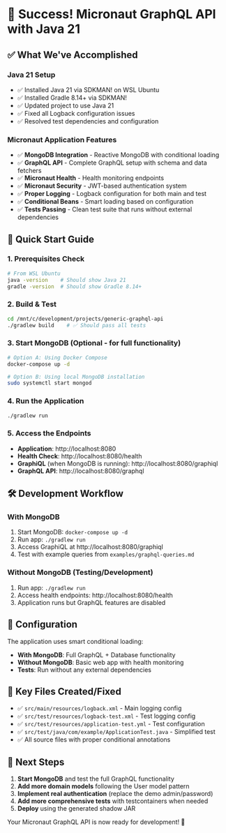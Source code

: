 # 🎉 Success! Micronaut GraphQL API with Java 21

## ✅ What We've Accomplished

### **Java 21 Setup**
- ✅ Installed Java 21 via SDKMAN! on WSL Ubuntu
- ✅ Installed Gradle 8.14+ via SDKMAN!
- ✅ Updated project to use Java 21
- ✅ Fixed all Logback configuration issues
- ✅ Resolved test dependencies and configuration

### **Micronaut Application Features**
- ✅ **MongoDB Integration** - Reactive MongoDB with conditional loading
- ✅ **GraphQL API** - Complete GraphQL setup with schema and data fetchers
- ✅ **Micronaut Health** - Health monitoring endpoints
- ✅ **Micronaut Security** - JWT-based authentication system
- ✅ **Proper Logging** - Logback configuration for both main and test
- ✅ **Conditional Beans** - Smart loading based on configuration
- ✅ **Tests Passing** - Clean test suite that runs without external dependencies

## 🚀 Quick Start Guide

### **1. Prerequisites Check**
```bash
# From WSL Ubuntu
java -version    # Should show Java 21
gradle -version  # Should show Gradle 8.14+
```

### **2. Build & Test**
```bash
cd /mnt/c/development/projects/generic-graphql-api
./gradlew build    # ✅ Should pass all tests
```

### **3. Start MongoDB (Optional - for full functionality)**
```bash
# Option A: Using Docker Compose
docker-compose up -d

# Option B: Using local MongoDB installation
sudo systemctl start mongod
```

### **4. Run the Application**
```bash
./gradlew run
```

### **5. Access the Endpoints**
- **Application**: http://localhost:8080
- **Health Check**: http://localhost:8080/health
- **GraphiQL** (when MongoDB is running): http://localhost:8080/graphiql
- **GraphQL API**: http://localhost:8080/graphql

## 🛠️ Development Workflow

### **With MongoDB**
1. Start MongoDB: `docker-compose up -d`
2. Run app: `./gradlew run`
3. Access GraphiQL at http://localhost:8080/graphiql
4. Test with example queries from `examples/graphql-queries.md`

### **Without MongoDB** (Testing/Development)
1. Run app: `./gradlew run`
2. Access health endpoints: http://localhost:8080/health
3. Application runs but GraphQL features are disabled

## 🔧 Configuration

The application uses smart conditional loading:
- **With MongoDB**: Full GraphQL + Database functionality
- **Without MongoDB**: Basic web app with health monitoring
- **Tests**: Run without any external dependencies

## 📁 Key Files Created/Fixed
- ✅ `src/main/resources/logback.xml` - Main logging config
- ✅ `src/test/resources/logback-test.xml` - Test logging config
- ✅ `src/test/resources/application-test.yml` - Test configuration
- ✅ `src/test/java/com/example/ApplicationTest.java` - Simplified test
- ✅ All source files with proper conditional annotations

## 🎯 Next Steps

1. **Start MongoDB** and test the full GraphQL functionality
2. **Add more domain models** following the User model pattern
3. **Implement real authentication** (replace the demo admin/password)
4. **Add more comprehensive tests** with testcontainers when needed
5. **Deploy** using the generated shadow JAR

Your Micronaut GraphQL API is now ready for development! 🚀
